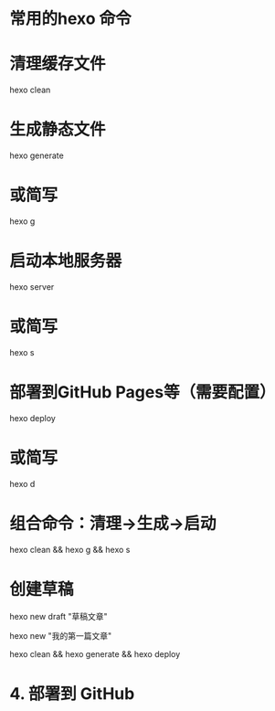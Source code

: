 # 常用的hexo 命令

# 清理缓存文件
hexo clean

# 生成静态文件
hexo generate
# 或简写
hexo g

# 启动本地服务器
hexo server
# 或简写
hexo s

# 部署到GitHub Pages等（需要配置）
hexo deploy
# 或简写
hexo d

# 组合命令：清理->生成->启动
hexo clean && hexo g && hexo s

# 创建草稿
hexo new draft "草稿文章"

hexo new "我的第一篇文章"

hexo clean && hexo generate && hexo deploy
# 4. 部署到 GitHub
